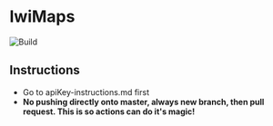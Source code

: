 # IwiMaps
![Build](https://github.com/MaraeMaps/MaraeMaps/actions/workflows/android.yml/badge.svg)

## Instructions
- Go to apiKey-instructions.md first
- **No pushing directly onto master, always new branch, then pull request. This is so actions can do it's magic!**
